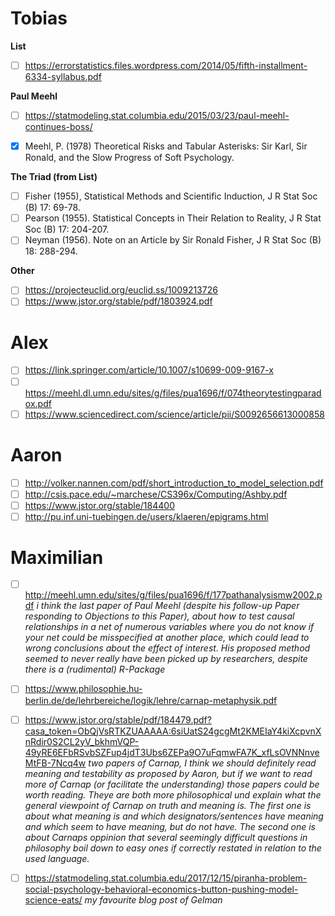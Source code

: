 # Tobias

**List**
- [ ] https://errorstatistics.files.wordpress.com/2014/05/fifth-installment-6334-syllabus.pdf

**Paul Meehl**
- [ ] https://statmodeling.stat.columbia.edu/2015/03/23/paul-meehl-continues-boss/
- [x] Meehl, P. (1978) Theoretical Risks and Tabular Asterisks: Sir Karl, Sir Ronald, and the Slow Progress of Soft Psychology.


**The Triad (from List)**
- [ ] Fisher (1955), Statistical Methods and Scientific Induction, J R Stat Soc (B) 17: 69-78.
- [ ] Pearson (1955). Statistical Concepts in Their Relation to Reality, J R Stat Soc (B) 17: 204-207. 
- [ ] Neyman (1956). Note on an Article by Sir Ronald Fisher, J R Stat Soc (B) 18: 288-294.

**Other**
- [ ] https://projecteuclid.org/euclid.ss/1009213726
- [ ] https://www.jstor.org/stable/pdf/1803924.pdf

# Alex

- [ ] https://link.springer.com/article/10.1007/s10699-009-9167-x
- [ ] https://meehl.dl.umn.edu/sites/g/files/pua1696/f/074theorytestingparadox.pdf
- [ ] https://www.sciencedirect.com/science/article/pii/S0092656613000858

# Aaron

- [ ] http://volker.nannen.com/pdf/short_introduction_to_model_selection.pdf
- [ ] http://csis.pace.edu/~marchese/CS396x/Computing/Ashby.pdf
- [ ] https://www.jstor.org/stable/184400
- [ ] http://pu.inf.uni-tuebingen.de/users/klaeren/epigrams.html

# Maximilian
- [ ] http://meehl.umn.edu/sites/g/files/pua1696/f/177pathanalysismw2002.pdf
*i think the last paper of Paul Meehl (despite his follow-up Paper responding to Objections to this Paper), about how to test causal relationships in a net of numerous variables where you do not know if your net could be misspecified at another place, which could lead to wrong conclusions about the effect of interest. His proposed method seemed to never really have been picked up by researchers, despite there is a (rudimental) R-Package*

- [ ] https://www.philosophie.hu-berlin.de/de/lehrbereiche/logik/lehre/carnap-metaphysik.pdf
- [ ] https://www.jstor.org/stable/pdf/184479.pdf?casa_token=ObQjVsRTKZUAAAAA:6siUatS24gcgMt2KMEIaY4kiXcpvnXnRdir0S2CL2yV_bkhmVQP-49yRE6EFbRSvbSZFup4jdT3Ubs6ZEPa9O7uFqmwFA7K_xfLsOVNNnveMtFB-7Ncq4w
*two papers of Carnap, I think we should definitely read meaning and testability as proposed by Aaron, but if we want to read more of Carnap (or facilitate the understanding) those papers could be worth reading. Theye are both more philosophical und explain what the general viewpoint of Carnap on truth and meaning is. The first one is about what meaning is and which designators/sentences have meaning and which seem to have meaning, but do not have. The second one is about Carnaps oppinion that several seemingly difficult questions in philosophy boil down to easy ones if correctly restated in relation to the used language.*
- [ ] https://statmodeling.stat.columbia.edu/2017/12/15/piranha-problem-social-psychology-behavioral-economics-button-pushing-model-science-eats/ 
*my favourite blog post of Gelman*
